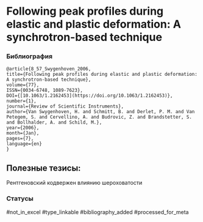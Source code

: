 # Following peak profiles during elastic and plastic deformation: A synchrotron-based technique

### Библиография
```
@article{8_57_Swygenhoven_2006,
title={Following peak profiles during elastic and plastic deformation: A synchrotron-based technique},
volume={77},
ISSN={0034-6748, 1089-7623},
DOI={[10.1063/1.2162453](https://doi.org/10.1063/1.2162453)},
number={1},
journal={Review of Scientific Instruments},
author={Van Swygenhoven, H. and Schmitt, B. and Derlet, P. M. and Van Petegem, S. and Cervellino, A. and Budrovic, Z. and Brandstetter, S. and Bollhalder, A. and Schild, M.},
year={2006},
month={Jan},
pages={7},
language={en}
}
```

## Полезные тезисы:

Рентгеновский кодвержен влиянию шероховатости

### Статусы
#not_in_excel 
#type_linkable 
#bibliography_added
#processed_for_meta
